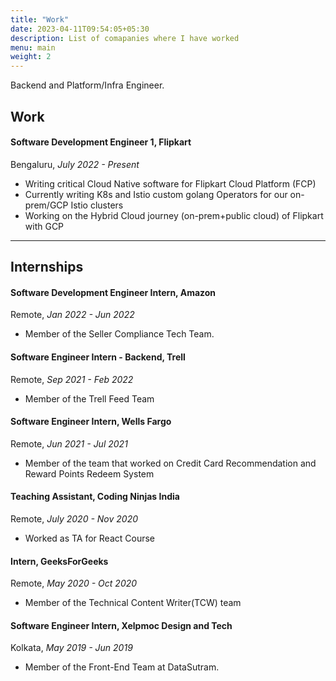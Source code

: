 ```yaml
---
title: "Work"
date: 2023-04-11T09:54:05+05:30
description: List of comapanies where I have worked
menu: main
weight: 2
---
```


Backend and Platform/Infra Engineer. 

## Work

#### Software Development Engineer 1, Flipkart
Bengaluru, *July 2022 - Present*
- Writing critical Cloud Native software for Flipkart Cloud Platform (FCP)
- Currently writing K8s and Istio custom golang Operators for our on-prem/GCP Istio clusters
- Working on the Hybrid Cloud journey (on-prem+public cloud) of Flipkart with GCP

---

## Internships
#### Software Development Engineer Intern, Amazon
Remote, *Jan 2022 - Jun 2022*
- Member of the Seller Compliance Tech Team.

#### Software Engineer Intern - Backend, Trell
Remote, *Sep 2021 - Feb 2022*
- Member of the Trell Feed Team

#### Software Engineer Intern, Wells Fargo
Remote, *Jun 2021 - Jul 2021*
- Member of the team that worked on Credit Card Recommendation and Reward Points Redeem System

#### Teaching Assistant, Coding Ninjas India
Remote, *July 2020 - Nov 2020*
- Worked as TA for React Course

#### Intern, GeeksForGeeks
Remote, *May 2020 - Oct 2020*
- Member of the Technical Content Writer(TCW) team

#### Software Engineer Intern, Xelpmoc Design and Tech
Kolkata, *May 2019 - Jun 2019*
- Member of the Front-End Team at DataSutram.

